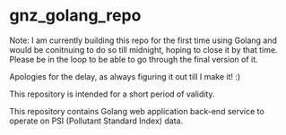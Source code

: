 # gnz_golang_repo

Note: I am currently building this repo for the first time using Golang and would be conitnuing to do so till midnight, hoping to close it by that time. Please be in the loop to be able to go through the final version of it. 

Apologies for the delay, as always figuring it out till I make it! \:)


This repository is intended for a short period of validity. 

This repository contains Golang web application back-end service to operate on PSI (Pollutant Standard Index) data.

